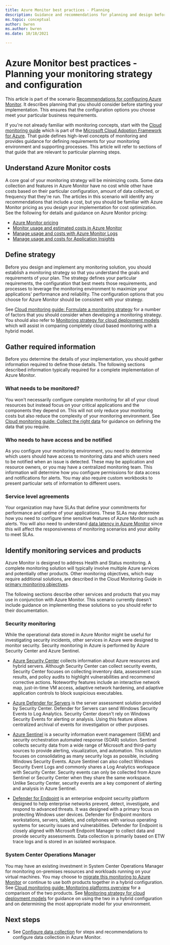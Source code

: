 ```yaml
---
title: Azure Monitor best practices - Planning
description: Guidance and recommendations for planning and design before deploying Azure Monitor.
ms.topic: conceptual
author: bwren
ms.author: bwren
ms.date: 10/18/2021

---
```


# Azure Monitor best practices - Planning your monitoring strategy and configuration
This article is part of the scenario [Recommendations for configuring Azure Monitor](best-practices.md). It describes planning that you should consider before starting your implementation. This ensures that the configuration options you choose meet your particular business requirements.

If you're not already familiar with monitoring concepts, start with the [Cloud monitoring guide](/azure/cloud-adoption-framework/manage/monitor) which is part of the [Microsoft Cloud Adoption Framework for Azure](/cloud-adoption-framework/). That guide defines high-level concepts of monitoring and provides guidance for defining requirements for your monitoring environment and supporting processes. This article will refer to sections of that guide that are relevant to particular planning steps.
## Understand Azure Monitor costs
A core goal of your monitoring strategy will be minimizing costs. Some data collection and features in Azure Monitor have no cost while other have costs based on their particular configuration, amount of data collected, or frequency that they're run. The articles in this scenario will identify any recommendations that include a cost, but you should be familiar with Azure Monitor pricing as you design your implementation for cost optimization. See the following for details and guidance on Azure Monitor pricing:

- [Azure Monitor pricing](https://azure.microsoft.com/pricing/details/monitor/)
- [Monitor usage and estimated costs in Azure Monitor](usage-estimated-costs.md)
- [Manage usage and costs with Azure Monitor Logs](logs/manage-cost-storage.md)
- [Manage usage and costs for Application Insights](app/pricing.md)

## Define strategy
Before you design and implement any monitoring solution, you should establish a monitoring strategy so that you understand the goals and requirements of your plan. The strategy defines your particular requirements, the configuration that best meets those requirements, and processes to leverage the monitoring environment to maximize your applications' performance and reliability. The configuration options that you choose for Azure Monitor should be consistent with your strategy.

See [Cloud monitoring guide: Formulate a monitoring strategy](/azure/cloud-adoption-framework/strategy/monitoring-strategy) for a number of factors that you should consider when developing a monitoring strategy. You should also refer to [Monitoring strategy for cloud deployment models](/azure/cloud-adoption-framework/manage/monitor/cloud-models-monitor-overview) which will assist in comparing completely cloud based monitoring with a hybrid model. 

## Gather required information
Before you determine the details of your implementation, you should gather information required to define those details. The following sections described information typically required for a complete implementation of Azure Monitor.

 ### What needs to be monitored?
 You won't necessarily configure complete monitoring for all of your cloud resources but instead focus on your critical applications and the components they depend on. This will not only reduce your monitoring costs but also reduce the complexity of your monitoring environment. See [Cloud monitoring guide: Collect the right data](/azure/cloud-adoption-framework/manage/monitor/data-collection) for guidance on defining the data that you require.

### Who needs to have access and be notified
As you configure your monitoring environment, you need to determine which users should have access to monitoring data and which users need to be notified when an issue is detected. These may be application and resource owners, or you may have a centralized monitoring team. This information will determine how you configure permissions for data access and notifications for alerts. You may also require custom workbooks to present particular sets of information to different users.

### Service level agreements 
Your organization may have SLAs that define your commitments for performance and uptime of your applications. These SLAs may determine how you need to configure time sensitive features of Azure Monitor such as alerts. You will also need to understand [data latency in Azure Monitor](logs/data-ingestion-time.md) since this will affect the responsiveness of monitoring scenarios and your ability to meet SLAs.

## Identify monitoring services and products
Azure Monitor is designed to address Health and Status monitoring. A complete monitoring solution will typically involve multiple Azure services and potentially other products. Other monitoring objectives, which may require additional solutions, are described in the Cloud Monitoring Guide in [primary monitoring objectives](/azure/cloud-adoption-framework/strategy/monitoring-strategy#formulate-monitoring-requirements). 

The following sections describe other services and products that you may use in conjunction with Azure Monitor. This scenario currently doesn't include guidance on implementing these solutions so you should refer to their documentation.

### Security monitoring
While the operational data stored in Azure Monitor might be useful for investigating security incidents, other services in Azure were designed to monitor security. Security monitoring in Azure is performed by Azure Security Center and Azure Sentinel.

- [Azure Security Center](../security-center/security-center-introduction.md) collects information about Azure resources and hybrid servers. Although Security Center can collect security events, Security Center focuses on collecting inventory data, assessment scan results, and policy audits to highlight vulnerabilities and recommend corrective actions. Noteworthy features include an interactive network map, just-in-time VM access, adaptive network hardening, and adaptive application controls to block suspicious executables.

- [Azure Defender for Servers](../security-center/azure-defender.md) is the server assessment solution provided by Security Center. Defender for Servers can send Windows Security Events to Log Analytics. Security Center doesn't rely on Windows Security Events for alerting or analysis. Using this feature allows centralized archival of events for investigation or other purposes.

- [Azure Sentinel](../sentinel/overview.md) is a security information event management (SIEM) and security orchestration automated response (SOAR) solution. Sentinel collects security data from a wide range of Microsoft and third-party sources to provide alerting, visualization, and automation. This solution focuses on consolidating as many security logs as possible, including Windows Security Events. Azure Sentinel can also collect Windows Security Event Logs and commonly shares a Log Analytics workspace with Security Center. Security events can only be collected from Azure Sentinel or Security Center when they share the same workspace. Unlike Security Center, security events are a key component of alerting and analysis in Azure Sentinel.

- [Defender for Endpoint](/microsoft-365/security/defender-endpoint/microsoft-defender-endpoint) is an enterprise endpoint security platform designed to help enterprise networks prevent, detect, investigate, and respond to advanced threats. It was designed with a primary focus on protecting Windows user devices. Defender for Endpoint monitors workstations, servers, tablets, and cellphones with various operating systems for security issues and vulnerabilities. Defender for Endpoint is closely aligned with Microsoft Endpoint Manager to collect data and provide security assessments. Data collection is primarily based on ETW trace logs and is stored in an isolated workspace.


### System Center Operations Manager
You may have an existing investment in System Center Operations Manager for monitoring on-premises resources and workloads running on your virtual machines. You may choose to [migrate this monitoring to Azure Monitor](azure-monitor-operations-manager.md) or continue to use both products together in a hybrid configuration. See  [Cloud monitoring guide: Monitoring platforms overview](/azure/cloud-adoption-framework/manage/monitor/platform-overview) for a comparison of the two products. See [Monitoring strategy for cloud deployment models](/azure/cloud-adoption-framework/manage/monitor/cloud-models-monitor-overview) for guidance on using the two in a hybrid configuration and on determining the most appropriate model for your environment.



## Next steps

- See [Configure data collection](best-practices-data-collection.md) for steps and recommendations to configure data collection in Azure Monitor.